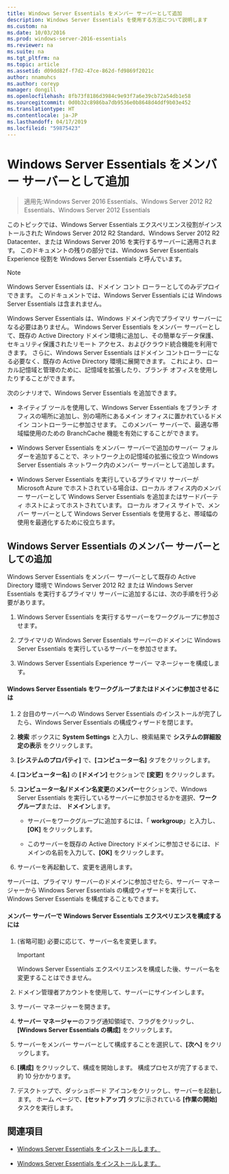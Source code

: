 ```yaml
---
title: Windows Server Essentials をメンバー サーバーとして追加
description: Windows Server Essentials を使用する方法について説明します
ms.custom: na
ms.date: 10/03/2016
ms.prod: windows-server-2016-essentials
ms.reviewer: na
ms.suite: na
ms.tgt_pltfrm: na
ms.topic: article
ms.assetid: d09dd82f-f7d2-47ce-862d-fd9869f2021c
author: nnamuhcs
ms.author: coreyp
manager: dongill
ms.openlocfilehash: 8fb73f8186d3984c9e93f7a6e39cb72a54db1e58
ms.sourcegitcommit: 0d0b32c8986ba7db9536e0b8648d4ddf9b03e452
ms.translationtype: HT
ms.contentlocale: ja-JP
ms.lasthandoff: 04/17/2019
ms.locfileid: "59875423"
---
```

# <a name="add-windows-server-essentials-as-a-member-server"></a>Windows Server Essentials をメンバー サーバーとして追加

>適用先:Windows Server 2016 Essentials、Windows Server 2012 R2 Essentials、Windows Server 2012 Essentials

このトピックでは、Windows Server Essentials エクスペリエンス役割がインストールされた Windows Server 2012 R2 Standard、Windows Server 2012 R2 Datacenter、または Windows Server 2016 を実行するサーバーに適用されます。 このドキュメントの残りの部分では、Windows Server Essentials Experience 役割を Windows Server Essentials と呼んでいます。  
  
> [!NOTE]
>   Windows Server Essentials は、ドメイン コント ローラーとしてのみデプロイできます。 このドキュメントでは、Windows Server Essentials には Windows Server Essentials は含まれません。  
  
 Windows Server Essentials は、Windows ドメイン内でプライマリ サーバーになる必要はありません。 Windows Server Essentials をメンバー サーバーとして、既存の Active Directory ドメイン環境に追加し、その簡単なデータ保護、セキュリティ保護されたリモート アクセス、およびクラウド統合機能を利用できます。 さらに、Windows Server Essentials はドメイン コントローラーになる必要なく、既存の Active Directory 環境に展開できます。 これにより、ローカル記憶域と管理のために、記憶域を拡張したり、ブランチ オフィスを使用したりすることができます。  
  
 次のシナリオで、Windows Server Essentials を追加できます。  
  
-   ネイティブ ツールを使用して、Windows Server Essentials をブランチ オフィスの場所に追加し、別の場所にあるメイン オフィスに置かれているドメイン コントローラーに参加させます。 このメンバー サーバーで、最適な帯域幅使用のための BranchCache 機能を有効にすることができます。  
  
-   Windows Server Essentials をメンバー サーバーで追加のサーバー フォルダーを追加することで、ネットワーク上の記憶域の拡張に役立つ Windows Server Essentials ネットワーク内のメンバー サーバーとして追加します。  
  
-   Windows Server Essentials を実行しているプライマリ サーバーが Microsoft Azure でホストされている場合は、ローカル オフィス内のメンバー サーバーとして Windows Server Essentials を追加またはサードパーティ ホストによってホストされています。 ローカル オフィス サイトで、メンバー サーバーとして Windows Server Essentials を使用すると、帯域幅の使用を最適化するために役立ちます。  
  
## <a name="adding-windows-server-essentials-as-a-member-server"></a>Windows Server Essentials のメンバー サーバーとしての追加  
 Windows Server Essentials をメンバー サーバーとして既存の Active Directory 環境で Windows Server 2012 R2 または Windows Server Essentials を実行するプライマリ サーバーに追加するには、次の手順を行う必要があります。  
  
1.  Windows Server Essentials を実行するサーバーをワークグループに参加させます。  
  
2.  プライマリの Windows Server Essentials サーバーのドメインに Windows Server Essentials を実行しているサーバーを参加させます。  
  
3.  Windows Server Essentials Experience サーバー マネージャーを構成します。  
  
#### <a name="to-join-windows-server-essentials-to-a-workgroup-or-domain"></a>Windows Server Essentials をワークグループまたはドメインに参加させるには  
  
1.  2 台目のサーバーへの Windows Server Essentials のインストールが完了したら、Windows Server Essentials の構成ウィザードを閉じます。  
  
2.  **検索** ボックスに **System Settings** と入力し、検索結果で **システムの詳細設定の表示** をクリックします。  
  
3.  **[システムのプロパティ]** で、**[コンピューター名]** タブをクリックします。  
  
4.  **[コンピューター名]** の **[ドメイン]** セクションで **[変更]** をクリックします。  
  
5.  **コンピューター名/ドメイン名変更**の**メンバー**セクションで、Windows Server Essentials を実行しているサーバーに参加させるかを選択、**ワークグループ**または、 **ドメイン**します。  
  
    -   サーバーをワークグループに追加するには、「 **workgroup**」と入力し、**[OK]** をクリックします。  
  
    -   このサーバーを既存の Active Directory ドメインに参加させるには、ドメインの名前を入力して、**[OK]** をクリックします。  
  
6.  サーバーを再起動して、変更を適用します。  
  
 サーバーは、プライマリ サーバーのドメインに参加させたら、サーバー マネージャーから Windows Server Essentials の構成ウィザードを実行して、Windows Server Essentials を構成することもできます。  
  
#### <a name="to-configure-windows-server-essentials-experience-on-a-member-server"></a>メンバー サーバーで Windows Server Essentials エクスペリエンスを構成するには  
  
1.  (省略可能) 必要に応じて、サーバー名を変更します。  
  
    > [!IMPORTANT]
    >  Windows Server Essentials エクスペリエンスを構成した後、サーバー名を変更することはできません。  
  
2.  ドメイン管理者アカウントを使用して、サーバーにサインインします。  
  
3.  サーバー マネージャーを開きます。  
  
4.  **サーバー マネージャー**のフラグ通知領域で、フラグをクリックし、**[Windows Server Essentials の構成]** をクリックします。  
  
5.  サーバーをメンバー サーバーとして構成することを選択して、**[次へ]** をクリックします。  
  
6.  **[構成]** をクリックして、構成を開始します。 構成プロセスが完了するまで、約 10 分かかります。  
  
7.  デスクトップで、ダッシュボード アイコンをクリックし、サーバーを起動します。 ホーム ページで、**[セットアップ]** タブに示されている **[作業の開始]** タスクを実行します。  
  
## <a name="see-also"></a>関連項目  
  

-   [Windows Server Essentials をインストールします。](Install-Windows-Server-Essentials.md)

-   [Windows Server Essentials をインストールします。](../install/Install-Windows-Server-Essentials.md)

